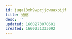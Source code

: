 ```yaml
---
id: juqa13xh9vpcjjcwuaxpijf
title: 通信
desc: ''
updated: 1660273070601
created: 1660231333092
---
```

